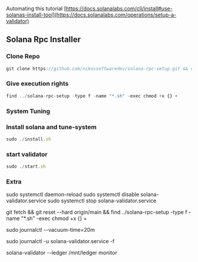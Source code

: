 Automating this tutorial
[https://docs.solanalabs.com/cli/install#use-solanas-install-tool](https://docs.solanalabs.com/operations/setup-a-validator)

## Solana Rpc Installer

### Clone Repo

```js
git clone https://github.com/nikossoftwaredev/solana-rpc-setup.git && cd solana-rpc-setup
```

### Give execution rights

```js
find ../solana-rpc-setup -type f -name "*.sh" -exec chmod +x {} +
```

### System Tuning

### Install solana and tune-system

```js
sudo ./install.sh
```

### start validator

```js
sudo ./start.sh
```

### Extra

sudo systemctl daemon-reload
sudo systemctl disable solana-validator.service
sudo systemctl stop solana-validator.service

git fetch && git reset --hard origin/main && find ../solana-rpc-setup -type f -name "\*.sh" -exec chmod +x {} +

sudo journalctl --vacuum-time=20m

sudo journalctl -u solana-validator.service -f

solana-validator --ledger /mnt/ledger monitor
